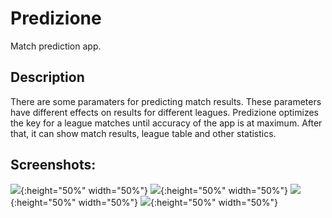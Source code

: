 
# Predizione

Match prediction app.

## Description

There are some paramaters for predicting match results. These parameters have different effects on results for different leagues. Predizione optimizes the key for a league matches until accuracy of the app is at maximum. After that, it can show match results, league table and other statistics.

## Screenshots:
![](https://github.com/Nashiria/Flutter/blob/main/Project/screenshots/screenshot1.PNG){:height="50%" width="50%"}
![](https://github.com/Nashiria/Flutter/blob/main/Project/screenshots/screenshot2.PNG){:height="50%" width="50%"}
![](https://github.com/Nashiria/Flutter/blob/main/Project/screenshots/screenshot3.PNG){:height="50%" width="50%"}
![](https://github.com/Nashiria/Flutter/blob/main/Project/screenshots/screenshot4.PNG){:height="50%" width="50%"}
